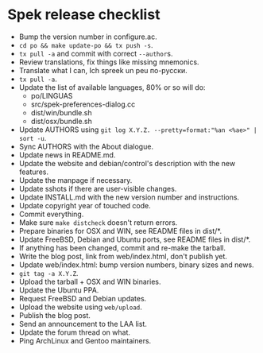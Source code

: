 # Spek release checklist

 * Bump the version number in configure.ac.
 * `cd po && make update-po && tx push -s`.
 * `tx pull -a` and commit with correct `--author`s.
 * Review translations, fix things like missing mnemonics.
 * Translate what I can, Ich spreek un peu по-русски.
 * `tx pull -a`.
 * Update the list of available languages, 80% or so will do:
   * po/LINGUAS
   * src/spek-preferences-dialog.cc
   * dist/win/bundle.sh
   * dist/osx/bundle.sh
 * Update AUTHORS using `git log X.Y.Z. --pretty=format:"%an <%ae>" | sort -u`.
 * Sync AUTHORS with the About dialogue.
 * Update news in README.md.
 * Update the website and debian/control's description with the new features.
 * Update the manpage if necessary.
 * Update sshots if there are user-visible changes.
 * Update INSTALL.md with the new version number and instructions.
 * Update copyright year of touched code.
 * Commit everything.
 * Make sure `make distcheck` doesn't return errors.
 * Prepare binaries for OSX and WIN, see README files in dist/*.
 * Update FreeBSD, Debian and Ubuntu ports, see README files in dist/*.
 * If anything has been changed, commit and re-make the tarball.
 * Write the blog post, link from web/index.html, don't publish yet.
 * Update web/index.html: bump version numbers, binary sizes and news.
 * `git tag -a X.Y.Z`.
 * Upload the tarball + OSX and WIN binaries.
 * Update the Ubuntu PPA.
 * Request FreeBSD and Debian updates.
 * Upload the website using `web/upload`.
 * Publish the blog post.
 * Send an announcement to the LAA list.
 * Update the forum thread on what.
 * Ping ArchLinux and Gentoo maintainers.
